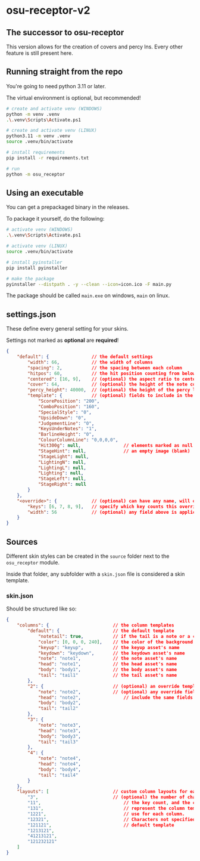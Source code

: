 # osu-receptor-v2

## The successor to osu-receptor

This version allows for the creation of covers and percy lns.
Every other feature is still present here.

## Running straight from the repo

You're going to need python 3.11 or later.

The virtual environment is optional, but recommended!

```sh
# create and activate venv (WINDOWS)
python -m venv .venv
.\.venv\Scripts\Activate.ps1

# create and activate venv (LINUX)
python3.11 -m venv .venv
source .venv/bin/activate

# install requirements
pip install -r requirements.txt

# run
python -m osu_receptor
```

## Using an executable

You can get a prepackaged binary in the releases.

To package it yourself, do the following:

```sh
# activate venv (WINDOWS)
.\.venv\Scripts\Activate.ps1

# activate venv (LINUX)
source .venv/bin/activate

# install pyinstaller
pip install pyinstaller

# make the package
pyinstaller --distpath . -y --clean --icon=icon.ico -F main.py
```

The package should be called `main.exe` on windows, `main` on linux.

## settings.json

These define every general setting for your skins.

Settings not marked as **optional** are **required**!

```json
{
    "default": {                // the default settings
        "width": 66,            // the width of columns
        "spacing": 2,           // the spacing between each column
        "hitpos": 60,           // the hit position counting from below, not above like in skin.ini
        "centered": [16, 9],    // (optional) the aspect ratio to center the notefield
        "cover": 64,            // (optional) the height of the note cover (0-480)
        "percy_height": 40000,  // (optional) the height of the percy long notes (0-inf)
        "template": {           // (optional) fields to include in the skin.ini
            "ScorePosition": "200",
            "ComboPosition": "160",
            "SpecialStyle": "0",
            "UpsideDown": "0",
            "JudgementLine": "0",
            "KeysUnderNotes": "1",
            "BarlineHeight": "0",
            "ColourColumnLine": "0,0,0,0",
            "Hit300g": null,                // elements marked as null are replaced with
            "StageHint": null,              // an empty image (blank)
            "StageLight": null,
            "LightingN": null,
            "LightingL": null,
            "Lighting": null,
            "StageLeft": null,
            "StageRight": null
        }
    },
    "<override>": {             // (optional) can have any name, will override default settings
        "keys": [6, 7, 8, 9],   // specify which key counts this override effects
        "width": 56             // (optional) any field above is applicable, but optional!
    }
}
```

## Sources

Different skin styles can be created in the `source` folder next to the `osu_receptor` module.

Inside that folder, any subfolder with a `skin.json` file is considered a skin template.

### skin.json

Should be structured like so:

```json
{
    "columns": {                        // the column templates
        "default": {                    // the default template
            "notetail": true,           // if the tail is a note or a cap
            "color": [0, 0, 0, 240],    // the color of the background
            "keyup": "keyup",           // the keyup asset's name
            "keydown": "keydown",       // the keydown asset's name
            "note": "note1",            // the note asset's name
            "head": "note1",            // the head asset's name
            "body": "body1",            // the body asset's name
            "tail": "tail1"             // the tail asset's name
        },
        "2": {                          // (optional) an override template, must be 1 character
            "note": "note2",            // (optional) any override field is optional and can
            "head": "note2",                // include the same fields as the default
            "body": "body2",
            "tail": "tail2"
        },
        "3": {
            "note": "note3",
            "head": "note3",
            "body": "body3",
            "tail": "tail3"
        },
        "4": {
            "note": "note4",
            "head": "note4",
            "body": "body4",
            "tail": "tail4"
        }
    },
    "layouts": [                        // custom column layouts for each key count
        "3",                            // (optional) the number of characters defines
        "11",                               // the key count, and the characters
        "131",                              // represent the column template to
        "1221",                             // use for each column.
        "12321",                            // Characters not specified use the
        "121121",                           // default template
        "1213121",
        "41213121",
        "121232121"
    ]
}
```
